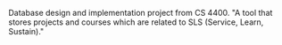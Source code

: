 Database design and implementation project from CS 4400. "A tool	that	stores	projects	and	courses	which	are	related	to SLS
(Service,	Learn,	Sustain)."
